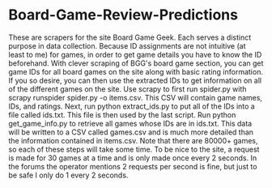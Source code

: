 # Board-Game-Review-Predictions
These are scrapers for the site Board Game Geek. Each serves a distinct purpose in data collection.  Because ID assignments are not intuitive (at least to me) for games, in order to get game details you have to know the ID beforehand. With clever scraping of BGG's board game section, you can get game IDs for all board games on the site along with basic rating information. If you so desire, you can then use the extracted IDs to get information on all of the different games on the site.  Use scrapy to first run spider.py with scrapy runspider spider.py -o items.csv. This CSV will contain game names, IDs, and ratings. Next, run python extract_ids.py to put all of the IDs into a file called ids.txt. This file is then used by the last script. Run python get_game_info.py to retrieve all games whose IDs are in ids.txt. This data will be written to a CSV called games.csv and is much more detailed than the information contained in items.csv. Note that there are 80000+ games, so each of these steps will take some time. To be nice to the site, a request is made for 30 games at a time and is only made once every 2 seconds. In the forums the operator mentions 2 requests per second is fine, but just to be safe I only do 1 every 2 seconds.
